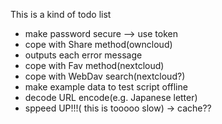 This is a kind of todo list

  * make password secure --> use token
  * cope with Share method(owncloud)
  * outputs each error message
  * cope with Fav method(nextcloud)
  * cope with WebDav search(nextcloud?)
  * make example data to test script offline
  * decode URL encode(e.g. Japanese letter)
  * sppeed UP!!!( this is tooooo slow)
    -> cache??
